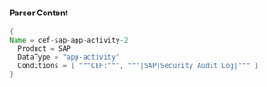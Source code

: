 #### Parser Content
```Java
{
Name = cef-sap-app-activity-2
  Product = SAP
  DataType = "app-activity"
  Conditions = [ """CEF:""", """|SAP|Security Audit Log|""" ]
}
```